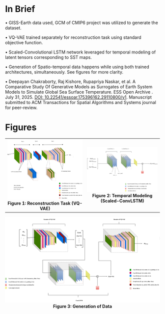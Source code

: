 # In Brief

• GISS-Earth data used, GCM of CMIP6 project was utilized to generate the dataset.

• VQ-VAE trained separately for reconstruction task using standard objective function.

• Scaled-Convolutional LSTM network leveraged for temporal modeling of latent tensors corresponding to SST maps.

• Generation of Spatio-temporal data happens while using both trained architectures, simultaneously. See figures for more clarity.

• Deepayan Chakraborty, Raj Kishore, Rupapriya Naskar, et al. A Comparative Study Of Generative Models as Surrogates of Earth System Models to Simulate Global Sea Surface Temperature. ESS Open Archive . July 31, 2025. [DOI: 10.22541/essoar.175396162.29110800/v1](https://essopenarchive.org/users/919323/articles/1320692-a-comparative-study-of-generative-models-as-surrogates-of-earth-system-models-to-simulate-global-sea-surface-temperature?commit=e3f374767b4043b7be9b035cf3caaa9ac823a40f). Manuscript submitted to ACM Transactions for Spatial Algorithms and Systems journal for peer-review.

# Figures

<!-- First row: Two side-by-side figures -->
<table>
  <tr>
    <td align="center">
      <img src="extras/vq-vae.png" width="500"/><br/>
      <strong>Figure 1: Reconstruction Task (VQ-VAE)</strong>
    </td>
    <td align="center">
      <img src="extras/convlstm.png" width="500"/><br/>
      <strong>Figure 2: Temporal Modeling (Scaled-ConvLSTM)</strong>
    </td>
  </tr>
</table>

<!-- Second row: One centered figure -->
<p align="center">
  <img src="extras/Generation.png" width="1000"/><br/>
  <strong>Figure 3: Generation of Data</strong>
</p>
